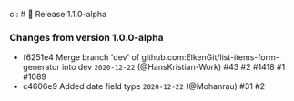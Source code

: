 ci: # 🚀 Release 1.1.0-alpha 
### Changes from version 1.0.0-alpha 

* f6251e4 Merge branch 'dev' of github.com:ElkenGit/list-items-form-generator into dev `2020-12-22` (@HansKristian-Work) #43 #2 #1418 #1 #1089
* c4606e9 Added date field type `2020-12-22` (@Mohanrau) #31 #2

